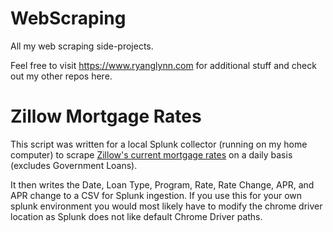 # WebScraping
All my web scraping side-projects.

Feel free to visit https://www.ryanglynn.com for additional stuff and check out my other repos here.




# **Zillow Mortgage Rates**
This script was written for a local Splunk collector (running on my home computer) to scrape [Zillow's current mortgage rates](https://www.zillow.com/mortgage-rates/#/ "Zillow's current mortgage rates")  on a daily basis (excludes Government Loans).

It then writes the Date, Loan Type, Program, Rate, Rate Change, APR, and APR change to a CSV for Splunk ingestion. If you use this for your own splunk environment you would most likely have to modify the chrome driver location as Splunk does not like default Chrome Driver paths.
